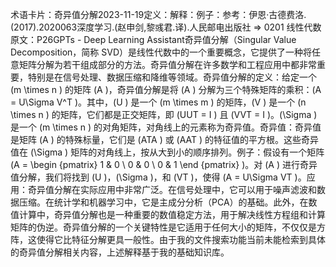 

术语卡片：奇异值分解2023-11-19定义：解释：例子：参考：伊恩·古德费洛.(2017).2020063深度学习.(赵申剑,黎彧君.译).人民邮电出版社 => 0201 线性代数原文：P26GPTs - Deep Learning Assistant奇异值分解（Singular Value Decomposition，简称 SVD）是线性代数中的一个重要概念，它提供了一种将任意矩阵分解为若干组成部分的方法。奇异值分解在许多数学和工程应用中都非常重要，特别是在信号处理、数据压缩和降维等领域。奇异值分解的定义：给定一个 (m \times n ) 的矩阵 (A )，奇异值分解是将 (A ) 分解为三个特殊矩阵的乘积：(A = U\Sigma V^T )。其中，(U ) 是一个 (m \times m ) 的矩阵，(V ) 是一个 (n \times n ) 的矩阵，它们都是正交矩阵，即 (UUT = I ) 且 (VVT = I )。(\Sigma ) 是一个 (m \times n ) 的对角矩阵，对角线上的元素称为奇异值。奇异值：奇异值是矩阵 (A ) 的特殊标量，它们是 (ATA ) 或 (AAT ) 的特征值的平方根。这些奇异值在 (\Sigma ) 矩阵的对角线上，按从大到小的顺序排列。例子：假设有一个矩阵 (A = \begin {pmatrix} 1 & 0 \ 0 & 0 \ 0 & 1 \end {pmatrix} )。对 (A ) 进行奇异值分解，我们将找到 (U )，(\Sigma )，和 (VT )，使得 (A = U\Sigma VT )。应用：奇异值分解在实际应用中非常广泛。在信号处理中，它可以用于噪声滤波和数据压缩。在统计学和机器学习中，它是主成分分析（PCA）的基础。此外，在数值计算中，奇异值分解也是一种重要的数值稳定方法，用于解决线性方程组和计算矩阵的伪逆。奇异值分解的一个关键特性是它适用于任何大小的矩阵，不仅仅是方阵，这使得它比特征分解更具一般性。由于我的文件搜索功能当前未能检索到具体的奇异值分解相关内容，上述解释基于我的基础知识库。